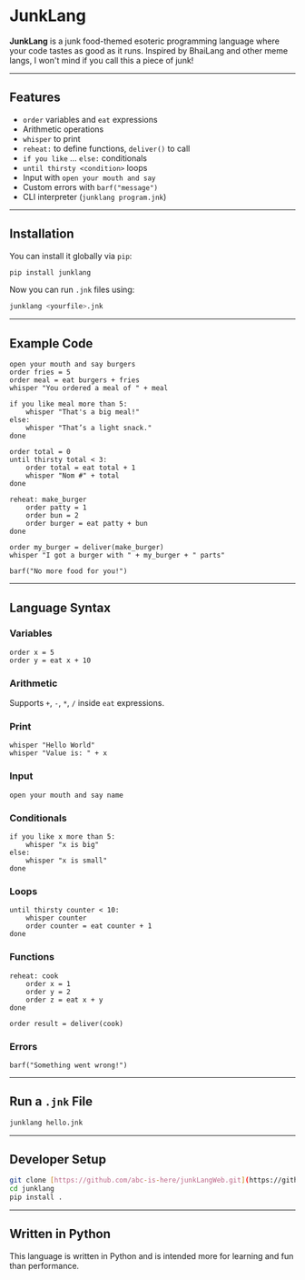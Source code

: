 # JunkLang

**JunkLang** is a junk food-themed esoteric programming language where your code tastes as good as it runs. Inspired by BhaiLang and other meme langs, I won't mind if you call this a piece of junk!

---

## Features

- `order` variables and `eat` expressions  
- Arithmetic operations  
- `whisper` to print  
- `reheat:` to define functions, `deliver()` to call  
- `if you like` ... `else:` conditionals  
- `until thirsty <condition>` loops  
- Input with `open your mouth and say`  
- Custom errors with `barf("message")`  
- CLI interpreter (`junklang program.jnk`)

---

## Installation

You can install it globally via `pip`:

```bash
pip install junklang
```

Now you can run `.jnk` files using:

```bash
junklang <yourfile>.jnk
```

---

## Example Code

```junk
open your mouth and say burgers
order fries = 5
order meal = eat burgers + fries
whisper "You ordered a meal of " + meal

if you like meal more than 5:
    whisper "That's a big meal!"
else:
    whisper "That’s a light snack."
done

order total = 0
until thirsty total < 3:
    order total = eat total + 1
    whisper "Nom #" + total
done

reheat: make_burger
    order patty = 1
    order bun = 2
    order burger = eat patty + bun
done

order my_burger = deliver(make_burger)
whisper "I got a burger with " + my_burger + " parts"

barf("No more food for you!")
```

---

## Language Syntax

### Variables
```junk
order x = 5
order y = eat x + 10
```

### Arithmetic
Supports `+`, `-`, `*`, `/` inside `eat` expressions.

### Print
```junk
whisper "Hello World"
whisper "Value is: " + x
```

### Input
```junk
open your mouth and say name
```

### Conditionals
```junk
if you like x more than 5:
    whisper "x is big"
else:
    whisper "x is small"
done
```

### Loops
```junk
until thirsty counter < 10:
    whisper counter
    order counter = eat counter + 1
done
```

### Functions
```junk
reheat: cook
    order x = 1
    order y = 2
    order z = eat x + y
done

order result = deliver(cook)
```

### Errors
```junk
barf("Something went wrong!")
```

---

## Run a `.jnk` File

```bash
junklang hello.jnk
```

---

## Developer Setup

```bash
git clone [https://github.com/abc-is-here/junkLangWeb.git](https://github.com/abc-is-here/JunkLangWeb.git)
cd junklang
pip install .
```

---

## Written in Python

This language is written in Python and is intended more for learning and fun than performance.
